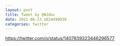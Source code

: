 ```yaml
--- 
layout: post 
title: Tweet by @NJdoc 
date: 2021-06-23 1624490030 
categories: twitter 
--- 
```

https://twitter.com/o/status/1407839323446296577